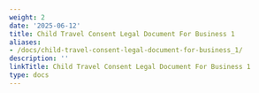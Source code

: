 ```yaml
---
weight: 2
date: '2025-06-12'
title: Child Travel Consent Legal Document For Business 1
aliases:
- /docs/child-travel-consent-legal-document-for-business_1/
description: ''
linkTitle: Child Travel Consent Legal Document For Business 1
type: docs
---
```


